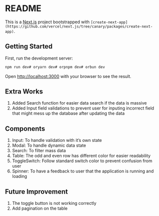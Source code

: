 # README

This is a [Next.js](https://nextjs.org/) project bootstrapped with `[create-next-app](https://github.com/vercel/next.js/tree/canary/packages/create-next-app)`.

## Getting Started

First, run the development server:

```bash
npm run dev# oryarn dev# orpnpm dev# orbun dev
```

Open [http://localhost:3000](http://localhost:3000/) with your browser to see the result.

## Extra Works

1. Added Search function for easier data search if the data is massive
2. Added Input field validations to prevent user for inputing incorrect field that might mess up the database after updating the data

## Components

1. Input: To handle validation with it’s own state
2. Modal: To handle dynamic data state
3. Search: To filter mass data
4. Table: The odd and even row has different color for easier readability
5. ToggleSwitch: Follow standard switch color to prevent confusion from user
6. Spinner: To have a feedback to user that the application is running and loading

## Future Improvement

1. The toggle button is not working correctly
2. Add pagination on the table